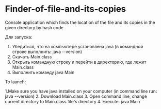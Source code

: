 # Finder-of-file-and-its-copies
Console application which finds the location of the file and its copies in the given directory by hash code

Для запуска:

1. Убедиться, что на компьютере установлена java (в командной строке выполнить: java --version)
2. Скачать Main.class
3. Открыть командную строку и перейти в директорию, где лежит Main.class
4. Выполнить команду java Main

To launch:

1.Make sure you have java installed on your computer (in command line run: java --version)
2. Download Main.class
3. Open command line, change current directory to Main.class file's directory
4. Execute: java Main
